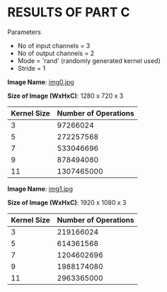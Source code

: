 # RESULTS OF PART C

Parameters
  - No of input channels = 3
  - No of output channels = 2
  - Mode = 'rand' (randomly generated kernel used)
  - Stride = 1

**Image Name**: [img0.jpg](https://github.com/soumendukrg/BME595_DeepLearning/blob/master/Homework-01/img0.jpg)

**Size of Image (WxHxC)**: 1280 x 720 x 3

Kernel Size | Number of Operations
---------- | ------------- 
3 | 97266024
5 | 272257568
7 | 533046696
9 | 878494080
11 | 1307465000
  
**Image Name**: [img1.jpg](https://github.com/soumendukrg/BME595_DeepLearning/blob/master/Homework-01/img1.jpg)

**Size of Image (WxHxC)**: 1920 x 1080 x 3

Kernel Size | Number of Operations
---------- | ------------- 
3 | 219166024
5 | 614361568
7 | 1204602696
9 | 1988174080
11 | 2963365000
